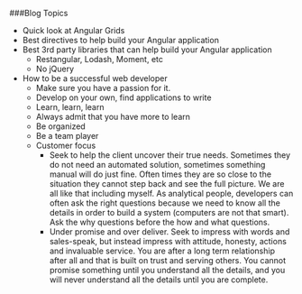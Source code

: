 ###Blog Topics

- Quick look at Angular Grids
- Best directives to help build your Angular application 
- Best 3rd party libraries that can help build your Angular application
	- Restangular, Lodash, Moment, etc
	- No jQuery
- How to be a successful web developer
	- Make sure you have a passion for it.
	- Develop on your own, find applications to write
	- Learn, learn, learn
	- Always admit that you have more to learn
	- Be organized
	- Be a team player
	- Customer focus
		- Seek to help the client uncover their true needs.  Sometimes they do not need an automated solution, sometimes something manual will do just fine.  Often times they are so close to the situation they cannot step back and see the full picture.  We are all like that including myself.  As analytical people, developers can often ask the right questions because we need to know all the details in order to build a system (computers are not that smart).  Ask the why questions before the how and what questions.
		- Under promise and over deliver.  Seek to impress with words and sales-speak, but instead impress with attitude, honesty, actions and invaluable service.  You are after a long term relationship after all and that is built on trust and serving others.  You cannot promise something until you understand all the details, and you will never understand all the details until you are complete.



